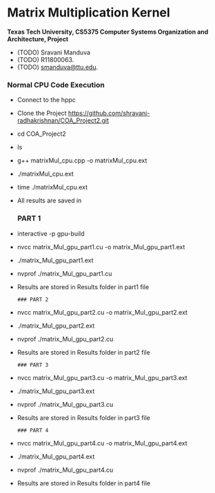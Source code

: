 Matrix Multiplication Kernel
==================================================

**Texas Tech University, CS5375 Computer Systems Organization and Architecture, Project**

  * (TODO) Sravani Manduva
  * (TODO) R11800063.
  * (TODO) smanduva@ttu.edu.


   ### Normal CPU Code Execution

* Connect to the hppc
* Clone the Project https://github.com/shravani-radhakrishnan/COA_Project2.git
* cd COA_Project2
* ls 
* g++ matrixMul_cpu.cpp -o matrixMul_cpu.ext
* ./matrixMul_cpu.ext
* time ./matrixMul_cpu.ext
* All results are saved in 


    ### PART 1 

* interactive -p gpu-build 
* nvcc matrix_Mul_gpu_part1.cu -o matrix_Mul_gpu_part1.ext 
* ./matrix_Mul_gpu_part1.ext 
* nvprof ./matrix_Mul_gpu_part1.cu 
* Results are stored in Results folder in part1 file


      ### PART 2

* nvcc matrix_Mul_gpu_part2.cu -o matrix_Mul_gpu_part2.ext 
* ./matrix_Mul_gpu_part2.ext 
* nvprof ./matrix_Mul_gpu_part2.cu 
* Results are stored in Results folder in part2 file

      ### PART 3

* nvcc matrix_Mul_gpu_part3.cu -o matrix_Mul_gpu_part3.ext 
* ./matrix_Mul_gpu_part3.ext 
* nvprof ./matrix_Mul_gpu_part3.cu 
* Results are stored in Results folder in part3 file

      ### PART 4

* nvcc matrix_Mul_gpu_part4.cu -o matrix_Mul_gpu_part4.ext 
* ./matrix_Mul_gpu_part4.ext 
* nvprof ./matrix_Mul_gpu_part4.cu 
* Results are stored in Results folder in part4 file




